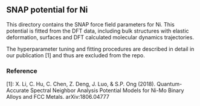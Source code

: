 ## SNAP potential for Ni

This directory contains the SNAP force field parameters for Ni. This potential is fitted from the DFT data, including bulk structures with elastic deformation, surfaces and DFT calculated molecular dynamics trajectories.

The hyperparameter tuning and fitting procedures are described in detail in our publication [1] and thus are excluded from the repo.


### Reference
[1]: X. Li, C. Hu, C. Chen, Z. Deng, J. Luo, & S.P. Ong (2018). Quantum-Accurate Spectral Neighbor Analysis Potential Models for Ni-Mo Binary Alloys and FCC Metals. arXiv:1806.04777

